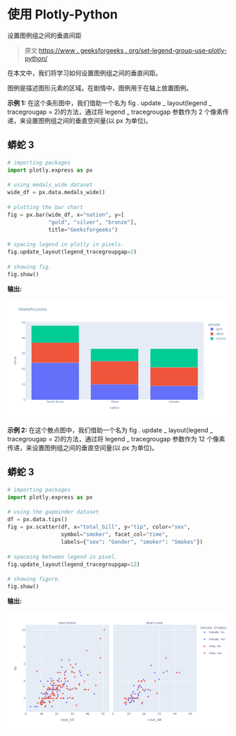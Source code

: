 # 使用 Plotly-Python

设置图例组之间的垂直间距

> 原文:[https://www . geeksforgeeks . org/set-legend-group-use-plotly-python/](https://www.geeksforgeeks.org/set-the-amount-of-vertical-space-between-legend-groups-using-plotly-python/)

在本文中，我们将学习如何设置图例组之间的垂直间距。

图例是描述图形元素的区域。在剧情中，图例用于在轴上放置图例。

**示例 1:** 在这个条形图中，我们借助一个名为 fig . update _ layout(legend _ tracegrougap = 2)的方法，通过将 legend _ tracegrougap 参数作为 2 个像素传递，来设置图例组之间的垂直空间量(以 px 为单位)。

## 蟒蛇 3

```py
# importing packages
import plotly.express as px

# using medals_wide dataset
wide_df = px.data.medals_wide()

# plotting the bar chart
fig = px.bar(wide_df, x="nation", y=[
             "gold", "silver", "bronze"],
             title="Geeksforgeeks")

# spacing legend in plotly in pixels.
fig.update_layout(legend_tracegroupgap=2)

# showing fig.
fig.show()
```

**输出:**

![](img/6c28aa179ed5a20f9e9c98e341d4f690.png)

**示例 2:** 在这个散点图中，我们借助一个名为 fig . update _ layout(legend _ tracegrougap = 2)的方法，通过将 legend _ tracegrougap 参数作为 12 个像素传递，来设置图例组之间的垂直空间量(以 px 为单位)。

## 蟒蛇 3

```py
# importing packages
import plotly.express as px

# using the gapminder dataset
df = px.data.tips()
fig = px.scatter(df, x="total_bill", y="tip", color="sex",
                 symbol="smoker", facet_col="time",
                 labels={"sex": "Gender", "smoker": "Smokes"})

# spaceing between legend in pixel.
fig.update_layout(legend_tracegroupgap=12)

# showing figure.
fig.show()
```

**输出:**

![](img/8e481ab99ed96577a7ed45c420c80c1d.png)